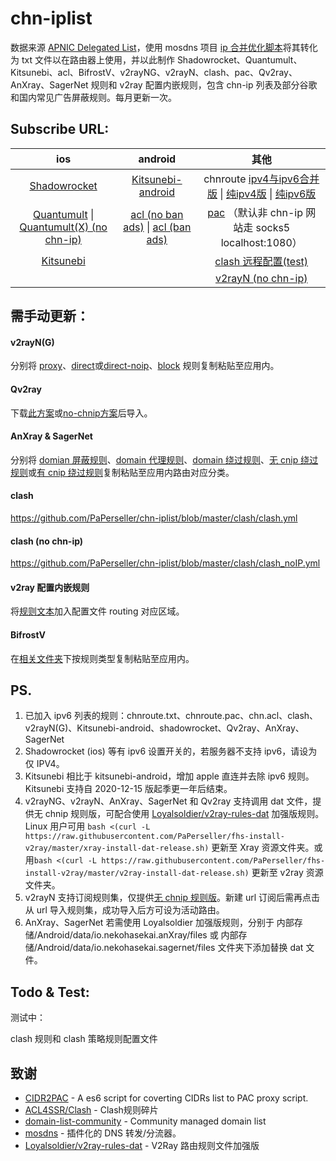# chn-iplist
数据来源 [ APNIC Delegated List](http://ftp.apnic.net/apnic/stats/apnic/delegated-apnic-latest)，使用 mosdns 项目 [ip 合并优化脚本](https://github.com/IrineSistiana/mosdns/blob/main/scripts/update_chn_ip_domain.py)将其转化为 txt 文件以在路由器上使用，并以此制作 Shadowrocket、Quantumult、Kitsunebi、acl、BifrostV、v2rayNG、v2rayN、clash、pac、Qv2ray、AnXray、SagerNet 规则和 v2ray 配置内嵌规则，包含 chn-ip 列表及部分谷歌和国内常见广告屏蔽规则。每月更新一次。

## Subscribe URL:

|                             ios                              |                           android                            |                             其他                             |
| :----------------------------------------------------------: | :----------------------------------------------------------: | :----------------------------------------------------------: |
| [Shadowrocket](https://raw.githubusercontent.com/PaPerseller/chn-iplist/master/Shadowrocket.conf) | [Kitsunebi-android](https://raw.githubusercontent.com/PaPerseller/chn-iplist/master/Kitsunebi-android.conf) | chnroute [ipv4与ipv6合并版](https://raw.githubusercontent.com/PaPerseller/chn-iplist/master/chnroute.txt) \| [纯ipv4版](https://raw.githubusercontent.com/PaPerseller/chn-iplist/master/chnroute-ipv4.txt) \| [纯ipv6版](https://raw.githubusercontent.com/PaPerseller/chn-iplist/master/chnroute-ipv6.txt) |
| [Quantumult](https://raw.githubusercontent.com/PaPerseller/chn-iplist/master/Quantumult.conf) \| [Quantumult(X) (no chn-ip)](https://raw.githubusercontent.com/PaPerseller/chn-iplist/master/Quantumult(X)_noIP.conf) | [acl (no ban ads)](https://raw.githubusercontent.com/PaPerseller/chn-iplist/master/chn.acl) \| [acl (ban ads)](https://raw.githubusercontent.com/PaPerseller/chn-iplist/master/chn_banad.acl) | [pac](https://raw.githubusercontent.com/PaPerseller/chn-iplist/master/chnroute.pac) （默认非 chn-ip 网站走 socks5 localhost:1080） |
| [Kitsunebi](https://raw.githubusercontent.com/PaPerseller/chn-iplist/master/Kitsunebi.conf) |                                                              | [clash 远程配置(test)](https://raw.githubusercontent.com/PaPerseller/chn-iplist/master/clash/pref.ini) |
|                                                              |                                                              | [v2rayN (no chn-ip)](https://raw.githubusercontent.com/PaPerseller/chn-iplist/master/v2rayN(G)/v2rayN_subrules_whitelist) |



## 需手动更新：

#### v2rayN(G)

分别将 [proxy](https://raw.githubusercontent.com/PaPerseller/chn-iplist/master/v2rayN(G)/proxy.txt)、[direct](https://raw.githubusercontent.com/PaPerseller/chn-iplist/master/v2rayN(G)/direct.txt)或[direct-noip](https://raw.githubusercontent.com/PaPerseller/chn-iplist/master/v2rayN(G)/direct-noip.txt)、[block](https://raw.githubusercontent.com/PaPerseller/chn-iplist/master/v2rayN(G)/block.txt) 规则复制粘贴至应用内。

#### Qv2ray

下载[此方案](https://raw.githubusercontent.com/PaPerseller/chn-iplist/master/Qv2ray.json)或[no-chnip方案](https://raw.githubusercontent.com/PaPerseller/chn-iplist/master/Qv2ray-noip.json)后导入。

#### AnXray & SagerNet

分别将 [domian 屏蔽规则](https://raw.githubusercontent.com/PaPerseller/chn-iplist/master/AnXray%26SagerNet/block-domain.txt)、[domain 代理规则](https://raw.githubusercontent.com/PaPerseller/chn-iplist/master/AnXray%26SagerNet/proxy-domain.txt)、[domain 绕过规则](https://raw.githubusercontent.com/PaPerseller/chn-iplist/master/AnXray%26SagerNet/direct-domian.txt)、[无 cnip 绕过规则](https://raw.githubusercontent.com/PaPerseller/chn-iplist/master/AnXray%26SagerNet/direct-ip.txt)或[有 cnip 绕过规则](https://raw.githubusercontent.com/PaPerseller/chn-iplist/master/AnXray%26SagerNet/direct-ip_cn.txt)复制粘贴至应用内路由对应分类。

#### clash

https://github.com/PaPerseller/chn-iplist/blob/master/clash/clash.yml 

#### clash (no chn-ip)

https://github.com/PaPerseller/chn-iplist/blob/master/clash/clash_noIP.yml

#### v2ray 配置内嵌规则

将[规则文本](https://raw.githubusercontent.com/PaPerseller/chn-iplist/master/v2ray-config_rule.json)加入配置文件 routing 对应区域。

#### BifrostV

在[相关文件夹](https://github.com/PaPerseller/chn-iplist/tree/master/BifrostV)下按规则类型复制粘贴至应用内。


## PS.

1. 已加入 ipv6 列表的规则：chnroute.txt、chnroute.pac、chn.acl、clash、v2rayN(G)、Kitsunebi-android、shadowrocket、Qv2ray、AnXray、SagerNet
2. Shadowrocket (ios) 等有 ipv6 设置开关的，若服务器不支持 ipv6，请设为仅 IPV4。
3. Kitsunebi 相比于 kitsunebi-android，增加 apple 直连并去除 ipv6 规则。Kitsunebi 支持自 2020-12-15 版起季更一年后结束。
5. v2rayNG、v2rayN、AnXray、SagerNet  和 Qv2ray 支持调用 dat 文件，提供无 chnip 规则版，可配合使用 [Loyalsoldier/v2ray-rules-dat](https://github.com/Loyalsoldier/v2ray-rules-dat/releases) 加强版规则。Linux 用户可用 `bash <(curl -L https://raw.githubusercontent.com/PaPerseller/fhs-install-v2ray/master/xray-install-dat-release.sh)` 更新至 Xray 资源文件夹。或用`bash <(curl -L https://raw.githubusercontent.com/PaPerseller/fhs-install-v2ray/master/v2ray-install-dat-release.sh)` 更新至 v2ray 资源文件夹。
6. v2rayN 支持订阅规则集，仅提供[无 chnip 规则版](https://raw.githubusercontent.com/PaPerseller/chn-iplist/master/v2rayN(G)/v2rayN_subrules_whitelist)。新建 url 订阅后需再点击从 url 导入规则集，成功导入后方可设为活动路由。
7. AnXray、SagerNet 若需使用 Loyalsoldier 加强版规则，分别于 内部存储/Android/data/io.nekohasekai.anXray/files 或 内部存储/Android/data/io.nekohasekai.sagernet/files 文件夹下添加替换 dat 文件。


## Todo & Test:

测试中：  

clash 规则和 clash 策略规则配置文件   


## 致谢

- [CIDR2PAC](https://github.com/wspl/CIDR2PAC) - A es6 script for coverting CIDRs list to PAC proxy script.
- [ACL4SSR/Clash](https://github.com/ACL4SSR/ACL4SSR/tree/master/Clash) - Clash规则碎片
- [domain-list-community](https://github.com/v2fly/domain-list-community) - Community managed domain list
- [mosdns](https://github.com/IrineSistiana/mosdns) - 插件化的 DNS 转发/分流器。
- [Loyalsoldier/v2ray-rules-dat](https://github.com/Loyalsoldier/v2ray-rules-dat) - V2Ray 路由规则文件加强版